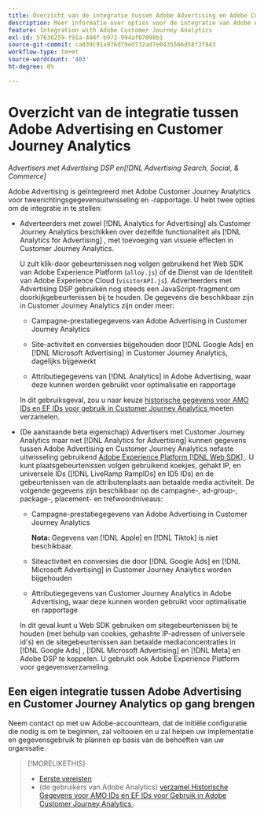 ```yaml
---
title: Overzicht van de integratie tussen Adobe Advertising en Adobe Customer Journey Analytics
description: Meer informatie over opties voor de integratie van Adobe Advertising met Adobe Customer Journey Analytics.
feature: Integration with Adobe Customer Journey Analytics
exl-id: 57636259-f91a-404f-b972-994af67098b1
source-git-commit: ca039c91a976d79ed732ad7e0435566d58f3f843
workflow-type: tm+mt
source-wordcount: '403'
ht-degree: 0%

---
```


# Overzicht van de integratie tussen Adobe Advertising en Customer Journey Analytics

<!-- title? If I change, change refs throughout -->

*Advertisers met Advertising DSP en[!DNL Advertising Search, Social, & Commerce]*

Adobe Advertising is geïntegreerd met Adobe Customer Journey Analytics voor tweerichtingsgegevensuitwisseling en -rapportage. U hebt twee opties om de integratie in te stellen:

* Adverteerders met zowel [!DNL Analytics for Advertising] als Customer Journey Analytics beschikken over dezelfde functionaliteit als [!DNL Analytics for Advertising] , met toevoeging van visuele effecten in Customer Journey Analytics.

  U zult klik-door gebeurtenissen nog volgen gebruikend het Web SDK van Adobe Experience Platform (`alloy.js`) of de Dienst van de Identiteit van Adobe Experience Cloud (`visitorAPI.js`). Adverteerders met Advertising DSP gebruiken nog steeds een JavaScript-fragment om doorkijkgebeurtenissen bij te houden. De gegevens die beschikbaar zijn in Customer Journey Analytics zijn onder meer:

   * Campagne-prestatiegegevens van Adobe Advertising in Customer Journey Analytics

   * Site-activiteit en conversies bijgehouden door [!DNL Google Ads] en [!DNL Microsoft Advertising] in Customer Journey Analytics, dagelijks bijgewerkt

   * Attributiegegevens van [!DNL Analytics] in Adobe Advertising, waar deze kunnen worden gebruikt voor optimalisatie en rapportage

  In dit gebruiksgeval, zou u naar keuze [ historische gegevens voor AMO IDs en EF IDs voor gebruik in Customer Journey Analytics ](/help/integrations/analytics/rvars-to-evars.md) moeten verzamelen.

<!--
  In this use case, you don't need to perform any extra steps except to optionally [collect historical data for AMO IDs and EF IDs for use in Customer Journey Analytics](/help/integrations/analytics/rvars-to-evars.md).
-->

* (De aanstaande bèta eigenschap) Advertisers met Customer Journey Analytics maar niet [!DNL Analytics for Advertising] kunnen gegevens tussen Adobe Advertising en Customer Journey Analytics nefaste uitwisseling gebruikend [ Adobe Experience Platform  [!DNL Web SDK] ](https://experienceleague.adobe.com/docs/experience-platform/edge/home.html). U kunt plaatsgebeurtenissen volgen gebruikend koekjes, gehakt IP, en universele IDs ([!DNL LiveRamp RampIDs] en ID5 IDs) en de gebeurtenissen van de attributenplaats aan betaalde media activiteit. De volgende gegevens zijn beschikbaar op de campagne-, ad-group-, package-, placement- en trefwoordniveaus:

   * Campagne-prestatiegegevens van Adobe Advertising in Customer Journey Analytics

     **Nota:** Gegevens van [!DNL Apple] en [!DNL Tiktok] is niet beschikbaar.

   * Siteactiviteit en conversies die door [!DNL Google Ads] en [!DNL Microsoft Advertising] in Customer Journey Analytics worden bijgehouden

   * Attributiegegevens van Customer Journey Analytics in Adobe Advertising, waar deze kunnen worden gebruikt voor optimalisatie en rapportage

  In dit geval kunt u Web SDK gebruiken om sitegebeurtenissen bij te houden (met behulp van cookies, gehashte IP-adressen of universele id&#39;s) en de sitegebeurtenissen aan betaalde mediaconcentraties in [!DNL Google Ads] , [!DNL Microsoft Advertising] en [!DNL Meta] en Adobe DSP te koppelen. U gebruikt ook Adobe Experience Platform voor gegevensverzameling.

## Een eigen integratie tussen Adobe Advertising en Customer Journey Analytics op gang brengen

Neem contact op met uw Adobe-accountteam, dat de initiële configuratie die nodig is om te beginnen, zal voltooien en u zal helpen uw implementatie en gegevensgebruik te plannen op basis van de behoeften van uw organisatie.

>[!MORELIKETHIS]
>
>* [ Eerste vereisten ](prerequisites.md)
>* (de gebruikers van Adobe Analytics) [ verzamel Historische Gegevens voor AMO IDs en EF IDs voor Gebruik in Adobe Customer Journey Analytics ](/help/integrations/analytics/rvars-to-evars.md).
